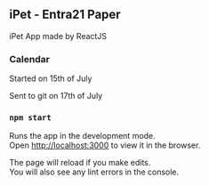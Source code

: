 ## iPet - Entra21 Paper

iPet App made by ReactJS

### Calendar

Started on 15th of July 

Sent to git on 17th of July

### `npm start`

Runs the app in the development mode.<br>
Open [http://localhost:3000](http://localhost:3000) to view it in the browser.

The page will reload if you make edits.<br>
You will also see any lint errors in the console.